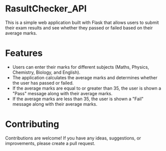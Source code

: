 # RasultChecker_API
This is a simple web application built with Flask that allows users to submit their exam results and see whether they passed or failed based on their average marks.
# Features
- Users can enter their marks for different subjects (Maths, Physics, Chemistry, Biology, and English).
- The application calculates the average marks and determines whether the user has passed or failed.
- If the average marks are equal to or greater than 35, the user is shown a "Pass" message along with their average marks.
- If the average marks are less than 35, the user is shown a "Fail" message along with their average marks.
# Contributing
Contributions are welcome! If you have any ideas, suggestions, or improvements, please create a pull request.
